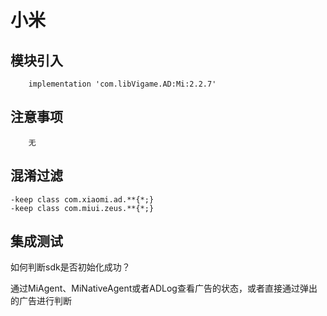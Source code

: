 # 小米

## 模块引入

```text
    implementation 'com.libVigame.AD:Mi:2.2.7'
```

## 注意事项

```text
    无
```

## 混淆过滤

```text
-keep class com.xiaomi.ad.**{*;}
-keep class com.miui.zeus.**{*;}
```

## 集成测试

如何判断sdk是否初始化成功？

通过MiAgent、MiNativeAgent或者ADLog查看广告的状态，或者直接通过弹出的广告进行判断

